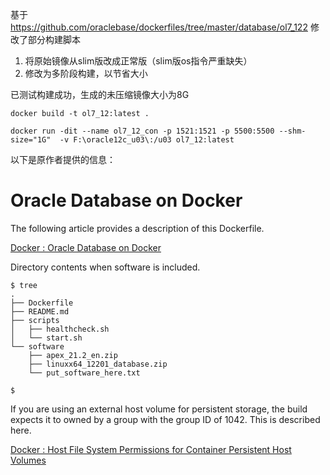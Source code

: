 基于 https://github.com/oraclebase/dockerfiles/tree/master/database/ol7_122 修改了部分构建脚本  
1. 将原始镜像从slim版改成正常版（slim版os指令严重缺失）
2. 修改为多阶段构建，以节省大小

已测试构建成功，生成的未压缩镜像大小为8G   
```
docker build -t ol7_12:latest .   

docker run -dit --name ol7_12_con -p 1521:1521 -p 5500:5500 --shm-size="1G"  -v F:\oracle12c_u03\:/u03 ol7_12:latest   
```

以下是原作者提供的信息：   

# Oracle Database on Docker

The following article provides a description of this Dockerfile.

[Docker : Oracle Database on Docker](https://oracle-base.com/articles/linux/docker-oracle-database-on-docker)

Directory contents when software is included.

```
$ tree
.
├── Dockerfile
├── README.md
├── scripts
│   ├── healthcheck.sh
│   └── start.sh
└── software
    ├── apex_21.2_en.zip
    ├── linuxx64_12201_database.zip
    └── put_software_here.txt

$
```

If you are using an external host volume for persistent storage, the build expects it to owned by a group with the group ID of 1042. This is described here.

[Docker : Host File System Permissions for Container Persistent Host Volumes](https://oracle-base.com/articles/linux/docker-host-file-system-permissions-for-container-persistent-host-volumes)

